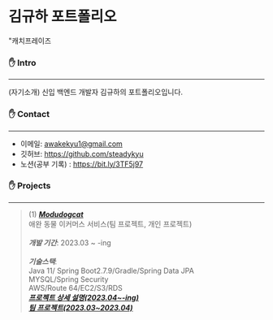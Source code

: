 # 김규하 포트폴리오
"캐치프레이즈

### :raised_hand: Intro
---
(자기소개)
신입 백엔드 개발자 김규하의 포트폴리오입니다.

### :raised_hand: Contact
---
+ 이메일: awakekyu1@gmail.com 
+ 깃허브: https://github.com/steadykyu
+ 노션(공부 기록) : https://bit.ly/3TF5j97

### :raised_hand: Projects
---
> (1) ***[Modudogcat](https://github.com/steadykyu/modudogcat_refactoring)*** </br>
> 애완 동물 이커머스 서비스(팀 프로젝트, 개인 프로젝트) </br>
> </br>
> ***개발 기간***: 2023.03 ~ -ing </br>
> </br>
> ***기술스택***: </br>
> Java 11/ Spring Boot2.7.9/Gradle/Spring Data JPA </br>
> MYSQL/Spring Security </br>
> AWS/Route 64/EC2/S3/RDS </br>
> ***[프로젝트 상세 설명(2023.04~-ing)](https://github.com/steadykyu/modudogcat_refactoring)*** </br>
> ***[팀 프로젝트(2023.03~2023.04)](https://github.com/steadykyu/modudogcat)***
